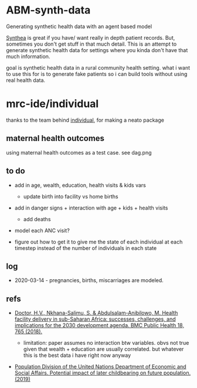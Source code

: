 # ABM-synth-data
Generating synthetic health data with an agent based model


[Synthea](https://github.com/synthetichealth/synthea) is great if you have/ want really in depth patient records. But, sometimes you don't get stuff in that much detail. This is an attempt to generate synthetic health data for settings where you kinda don't have that much information. 


goal is synthetic health data in a rural community health setting. 
what i want to use this for is to generate fake patients so i can build tools without using real health data. 

# mrc-ide/individual
thanks to the team behind [individual](https://mrc-ide.github.io/individual/), for making a neato package

## maternal health outcomes
using maternal health outcomes as a test case. see dag.png



## to do 
* add in age, wealth, education, health visits & kids vars 
  * update birth into facility vs home births


* add in danger signs + interaction with age + kids + health visits
  * add deaths


* model each ANC visit?

* figure out how to get it to give me the state of each individual at each timestep instead of the number of individuals in each state


## log
* 2020-03-14 - pregnancies, births, miscarriages are modeled. 




## refs
* [Doctor, H.V., Nkhana-Salimu, S. & Abdulsalam-Anibilowo, M. Health facility delivery in sub-Saharan Africa: successes, challenges, and implications for the 2030 development agenda. BMC Public Health 18, 765 (2018).](https://bmcpublichealth.biomedcentral.com/articles/10.1186/s12889-018-5695-z/tables/4)
  *  limitation: paper assumes no interaction btw variables. obvs not true given that wealth + education are usually correlated. but whatever this is the best data i have right now anyway


* [Population Division of the United Nations Department of Economic and Social Affairs. Potential impact of later childbearing on future population.(2019)](https://www.un.org/en/development/desa/population/publications/pdf/popfacts/PopFacts_2019-5.pdf)

